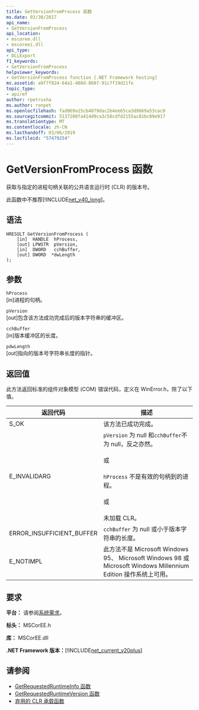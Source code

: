 ```yaml
---
title: GetVersionFromProcess 函数
ms.date: 03/30/2017
api_name:
- GetVersionFromProcess
api_location:
- mscoree.dll
- mscoreei.dll
api_type:
- DLLExport
f1_keywords:
- GetVersionFromProcess
helpviewer_keywords:
- GetVersionFromProcess function [.NET Framework hosting]
ms.assetid: a9f7f824-64a1-408d-8607-91c7f19d21fe
topic_type:
- apiref
author: rpetrusha
ms.author: ronpet
ms.openlocfilehash: fad069a15cb4079dac2b4ee65ca3d9669a53cac0
ms.sourcegitcommit: 5137208fa414d9ca3c58cdfd2155ac81bc89e917
ms.translationtype: MT
ms.contentlocale: zh-CN
ms.lasthandoff: 03/06/2019
ms.locfileid: "57479254"
---
```

# <a name="getversionfromprocess-function"></a>GetVersionFromProcess 函数
获取与指定的进程句柄关联的公共语言运行时 (CLR) 的版本号。  
  
 此函数中不推荐[!INCLUDE[net_v40_long](../../../../includes/net-v40-long-md.md)]。  
  
## <a name="syntax"></a>语法  
  
```  
HRESULT GetVersionFromProcess (  
    [in]  HANDLE  hProcess,   
    [out] LPWSTR  pVersion,   
    [in]  DWORD   cchBuffer,   
    [out] DWORD  *dwLength  
);  
```  
  
## <a name="parameters"></a>参数  
 `hProcess`  
 [in]进程的句柄。  
  
 `pVersion`  
 [out]包含该方法成功完成后的版本字符串的缓冲区。  
  
 `cchBuffer`  
 [in]版本缓冲区的长度。  
  
 `pdwLength`  
 [out]指向的版本号字符串长度的指针。  
  
## <a name="return-value"></a>返回值  
 此方法返回标准的组件对象模型 (COM) 错误代码，定义在 WinError.h，除了以下值。  
  
|返回代码|描述|  
|-----------------|-----------------|  
|S_OK|该方法已成功完成。|  
|E_INVALIDARG|`pVersion` 为 null 和`cchBuffer`不为 null，反之亦然。<br /><br /> 或<br /><br /> `hProcess` 不是有效的句柄到的进程。<br /><br /> 或<br /><br /> 未加载 CLR。|  
|ERROR_INSUFFICIENT_BUFFER|`cchBuffer` 为 null 或小于版本字符串的长度。|  
|E_NOTIMPL|此方法不是 Microsoft Windows 95、 Microsoft Windows 98 或 Microsoft Windows Millennium Edition 操作系统上可用。|  
  
## <a name="requirements"></a>要求  
 **平台：** 请参阅[系统需求](../../../../docs/framework/get-started/system-requirements.md)。  
  
 **标头：** MSCorEE.h  
  
 **库：** MSCorEE.dll  
  
 **.NET Framework 版本：**[!INCLUDE[net_current_v20plus](../../../../includes/net-current-v20plus-md.md)]  
  
## <a name="see-also"></a>请参阅
- [GetRequestedRuntimeInfo 函数](../../../../docs/framework/unmanaged-api/hosting/getrequestedruntimeinfo-function.md)
- [GetRequestedRuntimeVersion 函数](../../../../docs/framework/unmanaged-api/hosting/getrequestedruntimeversion-function.md)
- [弃用的 CLR 承载函数](../../../../docs/framework/unmanaged-api/hosting/deprecated-clr-hosting-functions.md)
